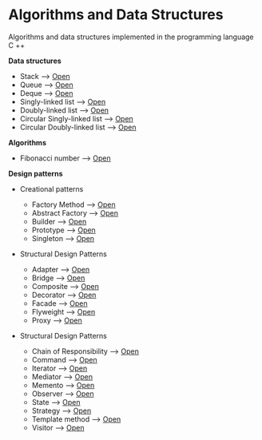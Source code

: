 # Algorithms and Data Structures
Algorithms and data structures implemented in the programming language C ++

**Data structures**
- Stack --> [Open](Data%20Structures/Stack/Stack.h)
- Queue --> [Open](Data%20Structures/Queue/Queue.h)
- Deque --> [Open](Data%20Structures/Deque/Deque.h)
- Singly-linked list --> [Open](Data%20Structures/Singly-linked%20list/List.h)
- Doubly-linked list --> [Open](Data%20Structures/Doubly-linked%20list/List.h)
- Circular Singly-linked list --> [Open](Data%20Structures/Circular%20Singly-linked%20List/List.h)
- Circular Doubly-linked list --> [Open](Data%20Structures/Circular%20Doubly-linked%20List/List.h)

**Algorithms**
- Fibonacci number --> [Open](Algorithms/Fibonacci%20number/fibonacci.cpp)

**Design patterns**
* Creational patterns

  + Factory Method --> [Open]()
  + Abstract Factory --> [Open]()
  + Builder --> [Open]()
  + Prototype --> [Open]()
  + Singleton --> [Open]()
  
* Structural Design Patterns

  + Adapter --> [Open]()
  + Bridge --> [Open]()
  + Composite --> [Open]()
  + Decorator --> [Open]()
  + Facade --> [Open]()
  + Flyweight --> [Open]()
  + Proxy --> [Open]()
  
* Structural Design Patterns

  + Chain of Responsibility --> [Open]()
  + Command --> [Open]()
  + Iterator --> [Open]()
  + Mediator --> [Open]()
  + Memento --> [Open]()
  + Observer --> [Open]()
  + State --> [Open]()
  + Strategy --> [Open]()
  + Template method --> [Open]()
  + Visitor --> [Open]()
